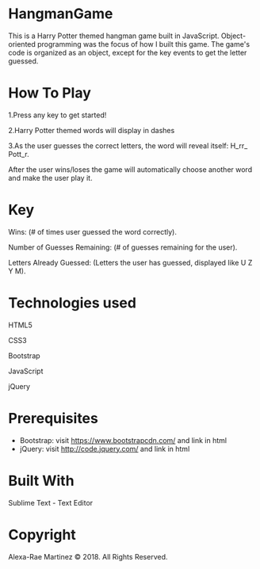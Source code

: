 # HangmanGame
This is a Harry Potter themed hangman game built in JavaScript. Object-oriented programming was the focus of how I built this game. The game's code is organized as an object, except for the key events to get the letter guessed.

# How To Play

1.Press any key to get started!

2.Harry Potter themed words will display in dashes

3.As the user guesses the correct letters, the word will reveal itself: H_rr_ Pott_r.


After the user wins/loses the game will automatically choose another word and make the user play it.

# Key

Wins: (# of times user guessed the word correctly).

Number of Guesses Remaining: (# of guesses remaining for the user).

Letters Already Guessed: (Letters the user has guessed, displayed like U Z Y M).

# Technologies used
HTML5

CSS3

Bootstrap

JavaScript

jQuery
# Prerequisites
- Bootstrap: visit https://www.bootstrapcdn.com/ and link in html
- jQuery: visit http://code.jquery.com/ and link in html
# Built With
Sublime Text - Text Editor
# Copyright
Alexa-Rae Martinez © 2018. All Rights Reserved.

